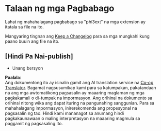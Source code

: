 <!--
CO_OP_TRANSLATOR_METADATA:
{
  "original_hash": "dbb0b6218ce5f9cf0ede8f4201f6ad58",
  "translation_date": "2025-07-16T16:31:44+00:00",
  "source_file": "code/07.Lab/01/AIPC/extensions/phi3ext/CHANGELOG.md",
  "language_code": "tl"
}
-->
# Talaan ng mga Pagbabago

Lahat ng mahahalagang pagbabago sa "phi3ext" na mga extension ay itatala sa file na ito.

Mangyaring tingnan ang [Keep a Changelog](http://keepachangelog.com/) para sa mga mungkahi kung paano buuin ang file na ito.

## [Hindi Pa Nai-publish]

- Unang bersyon

**Paalala**:  
Ang dokumentong ito ay isinalin gamit ang AI translation service na [Co-op Translator](https://github.com/Azure/co-op-translator). Bagamat nagsusumikap kami para sa katumpakan, pakatandaan na ang mga awtomatikong pagsasalin ay maaaring maglaman ng mga pagkakamali o di-tumpak na impormasyon. Ang orihinal na dokumento sa orihinal nitong wika ang dapat ituring na pangunahing sanggunian. Para sa mahahalagang impormasyon, inirerekomenda ang propesyonal na pagsasalin ng tao. Hindi kami mananagot sa anumang hindi pagkakaunawaan o maling interpretasyon na maaaring magmula sa paggamit ng pagsasaling ito.